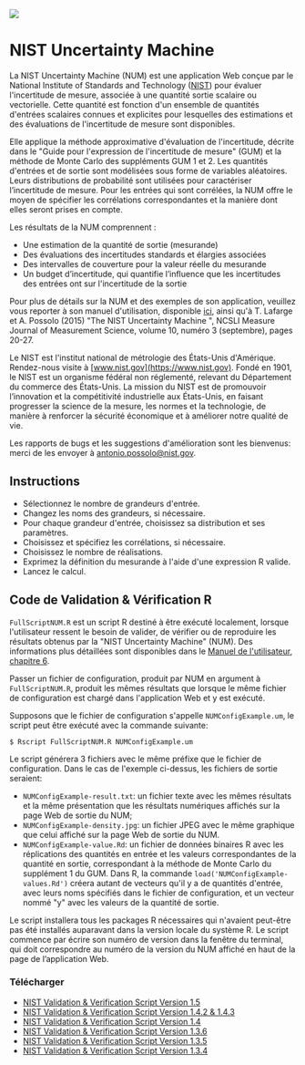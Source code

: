 ![](https://nccoe.nist.gov/sites/all/themes/custom/nccoe2x/asset/img/NIST_logo.svg)

# NIST Uncertainty Machine

La NIST Uncertainty Machine (NUM) est une application Web conçue par le National Institute of Standards and Technology ([NIST](https://www.nist.gov)) pour évaluer l'incertitude de mesure, associée à une quantité sortie scalaire ou vectorielle. Cette quantité est fonction d'un ensemble de quantités d'entrées scalaires connues et explicites pour lesquelles des estimations et des évaluations de l'incertitude de mesure sont disponibles.

Elle applique la méthode approximative d'évaluation de l'incertitude, décrite dans le "Guide pour l'expression de l'incertitude de mesure" (GUM) et la méthode de Monte Carlo des suppléments GUM 1 et 2. Les quantités d'entrées et de sortie sont modélisées sous forme de variables aléatoires. Leurs distributions de probabilité sont utilisées pour caractériser l’incertitude de mesure. Pour les entrées qui sont corrélées, la NUM offre le moyen de spécifier les corrélations correspondantes et la manière dont elles seront prises en compte.

Les résultats de la NUM comprennent :

* Une estimation de la quantité de sortie (mesurande)
* Des évaluations des incertitudes standards et élargies associées
* Des intervalles de couverture pour la valeur réelle du mesurande
* Un budget d’incertitude, qui quantifie l’influence que les incertitudes des entrées ont sur l'incertitude de la sortie


Pour plus de détails sur la NUM et des exemples de son application, veuillez vous reporter à son manuel d'utilisation, disponible [ici](./NISTUncertaintyMachine-UserManual.pdf), ainsi qu'à T. Lafarge et A. Possolo (2015) "The NIST Uncertainty Machine ",  NCSLI Measure Journal of Measurement Science, volume 10, numéro 3 (septembre), pages 20-27.

Le NIST est l'institut national de métrologie des États-Unis d'Amérique. Rendez-nous visite à [www.nist.gov](https://www.nist.gov). Fondé en 1901, le NIST est un organisme fédéral non réglementé, relevant du Département du commerce des États-Unis. La mission du NIST est de promouvoir l’innovation et la compétitivité industrielle aux États-Unis, en faisant progresser la science de la mesure, les normes et la technologie, de manière à renforcer la sécurité économique et à améliorer notre qualité de vie.

Les rapports de bugs et les suggestions d'amélioration sont les bienvenus: merci de les envoyer à [antonio.possolo@nist.gov](mailto:antonio.possolo@nist.gov).


## Instructions

* Sélectionnez le nombre de grandeurs d'entrée.
* Changez les noms des grandeurs, si nécessaire.
* Pour chaque grandeur d'entrée, choisissez sa distribution et ses paramètres.
* Choisissez et spécifiez les corrélations, si nécessaire.
* Choisissez le nombre de réalisations.
* Exprimez la définition du mesurande à l'aide d'une expression R valide.
* Lancez le calcul.


## Code de Validation & Vérification R

`FullScriptNUM.R` est un script R destiné à être exécuté localement, lorsque l'utilisateur ressent le besoin de valider, de vérifier ou de reproduire les résultats obtenus par la "NIST Uncertainty Machine" (NUM).
Des informations plus détaillées sont disponibles dans le [Manuel de l'utilisateur, chapitre 6]("./NISTUncertaintyMachine-UserManual.pdf#page=17").

Passer un fichier de configuration, produit par NUM en argument à `FullScriptNUM.R`, produit les mêmes résultats que lorsque le même fichier de configuration est chargé dans l'application Web et y est exécuté.

Supposons que le fichier de configuration s'appelle `NUMConfigExample.um`, le script peut être exécuté avec la commande suivante:

`$ Rscript FullScriptNUM.R NUMConfigExample.um`


Le script générera 3 fichiers avec le même préfixe que le fichier de configuration. Dans le cas de l'exemple ci-dessus, les fichiers de sortie seraient:


* `NUMConfigExample-result.txt`: un fichier texte avec les mêmes résultats et la même présentation que les résultats numériques affichés sur la page Web de sortie du NUM;
* `NUMConfigExample-density.jpg`: un fichier JPEG avec le même graphique que celui affiché sur la page Web de sortie du NUM.
* `NUMConfigExample-value.Rd`: un fichier de données binaires R avec les réplications des quantités en entrée et les valeurs correspondantes de la quantité en sortie, correspondant à la méthode de Monte Carlo du supplément 1 du GUM. Dans R, la commande `load('NUMConfigExample-values.Rd')` créera autant de vecteurs qu'il y a de quantités d'entrée, avec leurs noms spécifiés dans le fichier de configuration, et un vecteur nommé "y" avec les valeurs de la quantité de sortie.

Le script installera tous les packages R nécessaires qui n'avaient peut-être pas été installés auparavant dans la version locale du système R. Le script commence par écrire son numéro de version dans la fenêtre du terminal, qui doit correspondre au numéro de la version du NUM affiché en haut de la page de l’application Web.


### Télécharger
  *   [NIST Validation & Verification Script Version 1.5](./FullScriptNUM/FullScriptNUM_1.5.R)
  *   [NIST Validation & Verification Script Version 1.4.2 & 1.4.3](./FullScriptNUM/FullScriptNUM_1.4.2.R)
  *   [NIST Validation & Verification Script Version 1.4](./FullScriptNUM/FullScriptNUM_1.4.R)
  *   [NIST Validation & Verification Script Version 1.3.6](./FullScriptNUM/FullScriptNUM_1.3.6.R)
  *   [NIST Validation & Verification Script Version 1.3.5](./FullScriptNUM/FullScriptNUM_1.3.5.R)
  *   [NIST Validation & Verification Script Version 1.3.4](./FullScriptNUM/FullScriptNUM_1.3.4.R)
